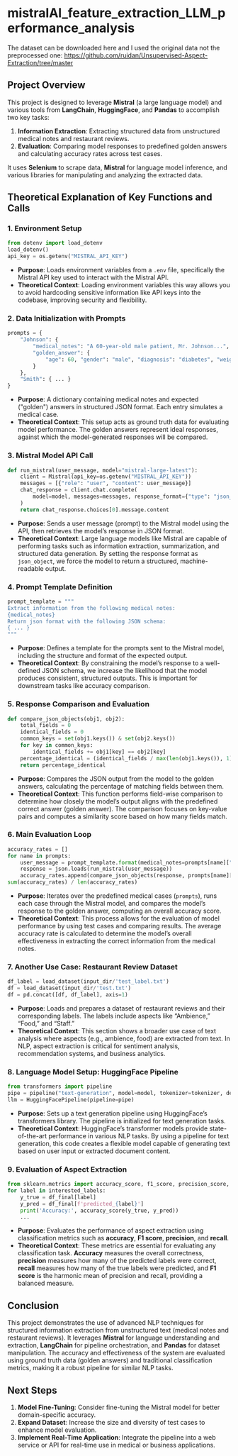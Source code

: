 # mistralAI_feature_extraction_LLM_performance_analysis

The dataset can be downloaded here and I used the original data not the preprocessed one:
https://github.com/ruidan/Unsupervised-Aspect-Extraction/tree/master


## Project Overview

This project is designed to leverage **Mistral** (a large language model) and various tools from **LangChain**, **HuggingFace**, and **Pandas** to accomplish two key tasks:
1. **Information Extraction**: Extracting structured data from unstructured medical notes and restaurant reviews.
2. **Evaluation**: Comparing model responses to predefined golden answers and calculating accuracy rates across test cases.

It uses **Selenium** to scrape data, **Mistral** for language model inference, and various libraries for manipulating and analyzing the extracted data.

## Theoretical Explanation of Key Functions and Calls

### 1. **Environment Setup**
```python
from dotenv import load_dotenv
load_dotenv()
api_key = os.getenv("MISTRAL_API_KEY")
```
- **Purpose**: Loads environment variables from a `.env` file, specifically the Mistral API key used to interact with the Mistral API.
- **Theoretical Context**: Loading environment variables this way allows you to avoid hardcoding sensitive information like API keys into the codebase, improving security and flexibility.

### 2. **Data Initialization with Prompts**
```python
prompts = {
    "Johnson": {
        "medical_notes": "A 60-year-old male patient, Mr. Johnson...",
        "golden_answer": {
            "age": 60, "gender": "male", "diagnosis": "diabetes", "weight": 210, "smoking": "yes"
        }
    },
    "Smith": { ... }
}
```
- **Purpose**: A dictionary containing medical notes and expected ("golden") answers in structured JSON format. Each entry simulates a medical case.
- **Theoretical Context**: This setup acts as ground truth data for evaluating model performance. The golden answers represent ideal responses, against which the model-generated responses will be compared.

### 3. **Mistral Model API Call**
```python
def run_mistral(user_message, model="mistral-large-latest"):
    client = Mistral(api_key=os.getenv("MISTRAL_API_KEY"))
    messages = [{"role": "user", "content": user_message}]
    chat_response = client.chat.complete(
        model=model, messages=messages, response_format={"type": "json_object"}
    )
    return chat_response.choices[0].message.content
```
- **Purpose**: Sends a user message (prompt) to the Mistral model using the API, then retrieves the model’s response in JSON format.
- **Theoretical Context**: Large language models like Mistral are capable of performing tasks such as information extraction, summarization, and structured data generation. By setting the response format as `json_object`, we force the model to return a structured, machine-readable output.

### 4. **Prompt Template Definition**
```python
prompt_template = """
Extract information from the following medical notes:
{medical_notes}
Return json format with the following JSON schema: 
{ ... }
"""
```
- **Purpose**: Defines a template for the prompts sent to the Mistral model, including the structure and format of the expected output.
- **Theoretical Context**: By constraining the model’s response to a well-defined JSON schema, we increase the likelihood that the model produces consistent, structured outputs. This is important for downstream tasks like accuracy comparison.

### 5. **Response Comparison and Evaluation**
```python
def compare_json_objects(obj1, obj2):
    total_fields = 0
    identical_fields = 0
    common_keys = set(obj1.keys()) & set(obj2.keys())
    for key in common_keys:
        identical_fields += obj1[key] == obj2[key]
    percentage_identical = (identical_fields / max(len(obj1.keys()), 1)) * 100
    return percentage_identical
```
- **Purpose**: Compares the JSON output from the model to the golden answers, calculating the percentage of matching fields between them.
- **Theoretical Context**: This function performs field-wise comparison to determine how closely the model’s output aligns with the predefined correct answer (golden answer). The comparison focuses on key-value pairs and computes a similarity score based on how many fields match.

### 6. **Main Evaluation Loop**
```python
accuracy_rates = []
for name in prompts:
    user_message = prompt_template.format(medical_notes=prompts[name]["medical_notes"])
    response = json.loads(run_mistral(user_message))
    accuracy_rates.append(compare_json_objects(response, prompts[name]["golden_answer"]))
sum(accuracy_rates) / len(accuracy_rates)
```
- **Purpose**: Iterates over the predefined medical cases (`prompts`), runs each case through the Mistral model, and compares the model’s response to the golden answer, computing an overall accuracy score.
- **Theoretical Context**: This process allows for the evaluation of model performance by using test cases and comparing results. The average accuracy rate is calculated to determine the model’s overall effectiveness in extracting the correct information from the medical notes.

### 7. **Another Use Case: Restaurant Review Dataset**
```python
df_label = load_dataset(input_dir/'test_label.txt')
df = load_dataset(input_dir/'test.txt')
df = pd.concat([df, df_label], axis=1)
```
- **Purpose**: Loads and prepares a dataset of restaurant reviews and their corresponding labels. The labels include aspects like “Ambience,” “Food,” and “Staff.”
- **Theoretical Context**: This section shows a broader use case of text analysis where aspects (e.g., ambience, food) are extracted from text. In NLP, aspect extraction is critical for sentiment analysis, recommendation systems, and business analytics.

### 8. **Language Model Setup: HuggingFace Pipeline**
```python
from transformers import pipeline
pipe = pipeline("text-generation", model=model, tokenizer=tokenizer, device=device)
llm = HuggingFacePipeline(pipeline=pipe)
```
- **Purpose**: Sets up a text generation pipeline using HuggingFace’s transformers library. The pipeline is initialized for text generation tasks.
- **Theoretical Context**: HuggingFace’s transformer models provide state-of-the-art performance in various NLP tasks. By using a pipeline for text generation, this code creates a flexible model capable of generating text based on user input or extracted document content.

### 9. **Evaluation of Aspect Extraction**
```python
from sklearn.metrics import accuracy_score, f1_score, precision_score, recall_score
for label in interested_labels:
    y_true = df_final[label]
    y_pred = df_final[f'predicted_{label}']
    print('Accuracy:', accuracy_score(y_true, y_pred))
    ...
```
- **Purpose**: Evaluates the performance of aspect extraction using classification metrics such as **accuracy**, **F1 score**, **precision**, and **recall**.
- **Theoretical Context**: These metrics are essential for evaluating any classification task. **Accuracy** measures the overall correctness, **precision** measures how many of the predicted labels were correct, **recall** measures how many of the true labels were predicted, and **F1 score** is the harmonic mean of precision and recall, providing a balanced measure.

## Conclusion
This project demonstrates the use of advanced NLP techniques for structured information extraction from unstructured text (medical notes and restaurant reviews). It leverages **Mistral** for language understanding and extraction, **LangChain** for pipeline orchestration, and **Pandas** for dataset manipulation. The accuracy and effectiveness of the system are evaluated using ground truth data (golden answers) and traditional classification metrics, making it a robust pipeline for similar NLP tasks.

## Next Steps
1. **Model Fine-Tuning**: Consider fine-tuning the Mistral model for better domain-specific accuracy.
2. **Expand Dataset**: Increase the size and diversity of test cases to enhance model evaluation.
3. **Implement Real-Time Application**: Integrate the pipeline into a web service or API for real-time use in medical or business applications.

